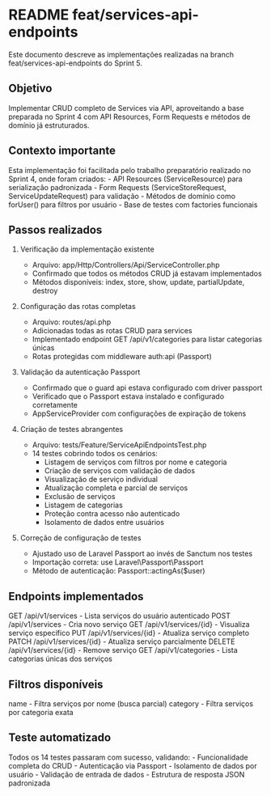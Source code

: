 # README feat/services-api-endpoints

Este documento descreve as implementações realizadas na branch feat/services-api-endpoints do Sprint 5.

## Objetivo

Implementar CRUD completo de Services via API, aproveitando a base preparada no Sprint 4 com API Resources, Form Requests e métodos de domínio já estruturados.

## Contexto importante

Esta implementação foi facilitada pelo trabalho preparatório realizado no Sprint 4, onde foram criados:
	- API Resources (ServiceResource) para serialização padronizada
	- Form Requests (ServiceStoreRequest, ServiceUpdateRequest) para validação
	- Métodos de domínio como forUser() para filtros por usuário
	- Base de testes com factories funcionais

## Passos realizados

1. Verificação da implementação existente
	- Arquivo: app/Http/Controllers/Api/ServiceController.php
	- Confirmado que todos os métodos CRUD já estavam implementados
	- Métodos disponíveis: index, store, show, update, partialUpdate, destroy

2. Configuração das rotas completas
	- Arquivo: routes/api.php
	- Adicionadas todas as rotas CRUD para services
	- Implementado endpoint GET /api/v1/categories para listar categorias únicas
	- Rotas protegidas com middleware auth:api (Passport)

3. Validação da autenticação Passport
	- Confirmado que o guard api estava configurado com driver passport
	- Verificado que o Passport estava instalado e configurado corretamente
	- AppServiceProvider com configurações de expiração de tokens

4. Criação de testes abrangentes
	- Arquivo: tests/Feature/ServiceApiEndpointsTest.php
	- 14 testes cobrindo todos os cenários:
	  - Listagem de serviços com filtros por nome e categoria
	  - Criação de serviços com validação de dados
	  - Visualização de serviço individual
	  - Atualização completa e parcial de serviços
	  - Exclusão de serviços
	  - Listagem de categorias
	  - Proteção contra acesso não autenticado
	  - Isolamento de dados entre usuários

5. Correção de configuração de testes
	- Ajustado uso de Laravel Passport ao invés de Sanctum nos testes
	- Importação correta: use Laravel\Passport\Passport
	- Método de autenticação: Passport::actingAs($user)

## Endpoints implementados

GET /api/v1/services - Lista serviços do usuário autenticado
POST /api/v1/services - Cria novo serviço
GET /api/v1/services/{id} - Visualiza serviço específico
PUT /api/v1/services/{id} - Atualiza serviço completo
PATCH /api/v1/services/{id} - Atualiza serviço parcialmente
DELETE /api/v1/services/{id} - Remove serviço
GET /api/v1/categories - Lista categorias únicas dos serviços

## Filtros disponíveis

name - Filtra serviços por nome (busca parcial)
category - Filtra serviços por categoria exata

## Teste automatizado

Todos os 14 testes passaram com sucesso, validando:
	- Funcionalidade completa do CRUD
	- Autenticação via Passport
	- Isolamento de dados por usuário
	- Validação de entrada de dados
	- Estrutura de resposta JSON padronizada